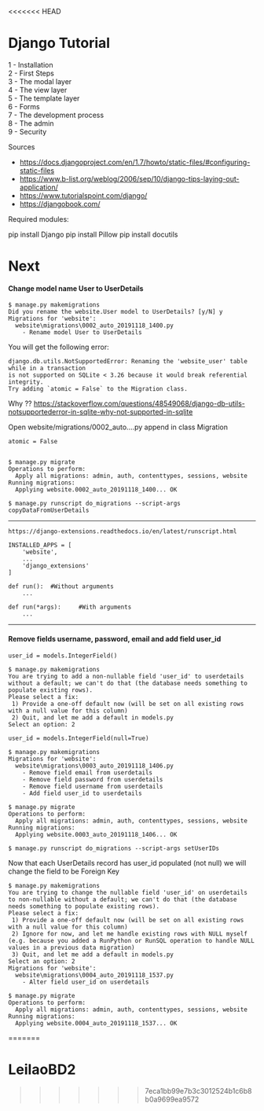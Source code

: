 <<<<<<< HEAD
# Django Tutorial

1 - Installation<br>
2 - First Steps<br>
3 - The modal layer<br>
4 - The view layer<br>
5 - The template layer<br>
6 - Forms<br>
7 - The development process<br>
8 - The admin<br>
9 - Security<br>

Sources<br>

* https://docs.djangoproject.com/en/1.7/howto/static-files/#configuring-static-files
* https://www.b-list.org/weblog/2006/sep/10/django-tips-laying-out-application/
* https://www.tutorialspoint.com/django/
* https://djangobook.com/

Required modules:

pip install Django
pip install Pillow
pip install docutils

# Next

#### Change model name User to UserDetails

	$ manage.py makemigrations
	Did you rename the website.User model to UserDetails? [y/N] y
	Migrations for 'website':
	  website\migrations\0002_auto_20191118_1400.py
		- Rename model User to UserDetails

You will get the following error:
	
	django.db.utils.NotSupportedError: Renaming the 'website_user' table while in a transaction
	is not supported on SQLite < 3.26 because it would break referential integrity. 
	Try adding `atomic = False` to the Migration class.

Why ?? https://stackoverflow.com/questions/48549068/django-db-utils-notsupportederror-in-sqlite-why-not-supported-in-sqlite

Open website/migrations/0002_auto....py
append in class Migration

	atomic = False
	
	
	$ manage.py migrate
	Operations to perform:
	  Apply all migrations: admin, auth, contenttypes, sessions, website
	Running migrations:
	  Applying website.0002_auto_20191118_1400... OK

	$ manage.py runscript do_migrations --script-args copyDataFromUserDetails
--------------------------	
	https://django-extensions.readthedocs.io/en/latest/runscript.html

	INSTALLED_APPS = [
		'website',
		...
		'django_extensions'
	]

	def run():	#Without arguments
		...

	def run(*args):		#With arguments
		...
----------------------------------------------------------------------------

#### Remove fields username, password, email and add field user_id

	user_id = models.IntegerField()

	$ manage.py makemigrations
	You are trying to add a non-nullable field 'user_id' to userdetails without a default; we can't do that (the database needs something to populate existing rows).
	Please select a fix:
	 1) Provide a one-off default now (will be set on all existing rows with a null value for this column)
	 2) Quit, and let me add a default in models.py
	Select an option: 2

	user_id = models.IntegerField(null=True)

	$ manage.py makemigrations
	Migrations for 'website':
	  website\migrations\0003_auto_20191118_1406.py
		- Remove field email from userdetails
		- Remove field password from userdetails
		- Remove field username from userdetails
		- Add field user_id to userdetails
		
	$ manage.py migrate
	Operations to perform:
	  Apply all migrations: admin, auth, contenttypes, sessions, website
	Running migrations:
	  Applying website.0003_auto_20191118_1406... OK
  
	$ manage.py runscript do_migrations --script-args setUserIDs

Now that each UserDetails record has user_id populated (not null) we will change the field to be 
Foreign Key

	$ manage.py makemigrations
	You are trying to change the nullable field 'user_id' on userdetails to non-nullable without a default; we can't do that (the database needs something to populate existing rows).
	Please select a fix:
	 1) Provide a one-off default now (will be set on all existing rows with a null value for this column)
	 2) Ignore for now, and let me handle existing rows with NULL myself (e.g. because you added a RunPython or RunSQL operation to handle NULL values in a previous data migration)
	 3) Quit, and let me add a default in models.py
	Select an option: 2
	Migrations for 'website':
	  website\migrations\0004_auto_20191118_1537.py
		- Alter field user_id on userdetails
	
	$ manage.py migrate
	Operations to perform:
	  Apply all migrations: admin, auth, contenttypes, sessions, website
	Running migrations:
	  Applying website.0004_auto_20191118_1537... OK

=======
# LeilaoBD2
>>>>>>> 7eca1bb99e7b3c3012524b1c6b8b0a9699ea9572
